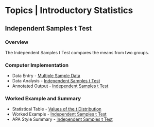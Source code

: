 # Topics | Introductory Statistics

## Independent Samples t Test

### Overview

The Independent Samples t Test compares the means from two groups.

### Computer Implementation

- Data Entry - [Multiple Sample Data](../jamovi/data-entry/multiplesampledata.md)
- Data Analysis - [Independent Samples t Test](../jamovi/data-analysis/independent.md)
- Annotated Output - [Independent Samples t Test](../jamovi/annotated-output/independent.md)

### Worked Example and Summary

- Statistical Table - [Values of the t Distribution](../Calculations/statistical-tables/t.md)
- Worked Example - [Independent Samples t Test](../Calculations/worked-examples/independent.md)
- APA Style Summary - [Independent Samples t Test](../Reports/summarized-examples/independent.md)
